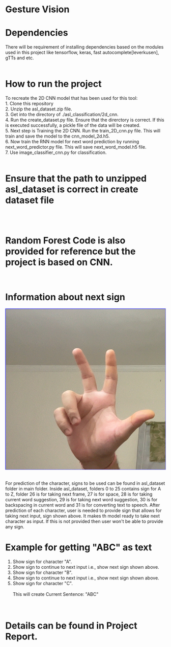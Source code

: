 # Gesture Vision

<h1> Dependencies</h1>
There will be requirement of installing dependencies based on the modules used in this project like tensorflow, keras, fast autocomplete[leverkusen], gTTs and etc. <br><br>
<h1> How to run the project</h1>
To recreate the 2D CNN model that has been used for this tool:<br>
1. Clone this repository<br>
2. Unzip the asl_dataset.zip file.<br>
3. Get into the directory of ./asl_classification/2d_cnn. <br>
4. Run the create_dataset.py file. Ensure that the direrctory is correct. If this is executed successfully, a pickle file of the data will be created. <br>
5. Next step is Training the 2D CNN. Run the train_2D_cnn.py file. This will train and save the model to the cnn_model_2d.h5. <br>
6. Now train the RNN model for next word prediction by running next_word_predictor.py file. This will save next_word_model.h5 file. <br>
7. Use image_classifier_cnn.py for classification.<br><br>
<h1>Ensure that the path to unzipped asl_dataset is correct in create dataset file</h1>
<br><br>
<h1>Random Forest Code is also provided for reference but the project is based on CNN.</h1><br>

# Information about next sign

![Sign To Continue](./NextSign.jpg "Next Sign which allows to take next input")

<br>For prediction of the character, signs to be used can be found in asl_dataset folder in main folder. Inside asl_dataset, folders 0 to 25 contains sign for A to Z, folder 26 is for taking next frame, 27 is for space, 28 is for taking current word suggestion, 29 is for taking next word suggestion, 30 is for backspacing in current word and 31 is for converting text to speech. After prediction of each character, user is needed to provide sign that allows for taking next input, sign shown above. It makes th model ready to take next character as input. If this is not provided then user won't be able to provide any sign.<br>

# Example for getting "ABC" as text

1. Show sign for character "A".
2. Show sign to continue to next input i.e., show next sign shown above.
3. Show sign for character "B".
4. Show sign to continue to next input i.e., show next sign shown above.
5. Show sign for character "C". <br><br>
   This will create Current Sentence: "ABC"<br>

# <br>Details can be found in Project Report.
